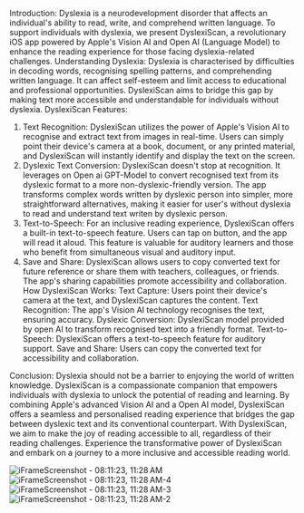 Introduction:
Dyslexia is a neurodevelopment disorder that affects an individual's ability to read, write, and comprehend written language. To support individuals with dyslexia, we present DyslexiScan, a revolutionary iOS app powered by Apple's Vision AI and Open AI (Language Model) to enhance the reading experience for those facing dyslexia-related challenges.
Understanding Dyslexia:
Dyslexia is characterised by difficulties in decoding words, recognising spelling patterns, and comprehending written language. It can affect self-esteem and limit access to educational and professional opportunities. DyslexiScan aims to bridge this gap by making text more accessible and understandable for individuals without dyslexia.
DyslexiScan Features:
1. Text Recognition: DyslexiScan utilizes the power of Apple's Vision AI to recognise and extract text from images in real-time. Users can simply point their device's camera at a book, document, or any printed material, and DyslexiScan will instantly identify and display the text on the screen.
2. Dyslexic Text Conversion: DyslexiScan doesn't stop at recognition. It leverages on Open ai GPT-Model to convert recognised text from its dyslexic format to a more non-dyslexic-friendly version. The app transforms complex words written by dyslexic person into simpler, more straightforward alternatives, making it easier for user's without dyslexia to read and understand text writen by dyslexic person.
3. Text-to-Speech: For an inclusive reading experience, DyslexiScan offers a built-in text-to-speech feature. Users can tap on button, and the app will read it aloud. This feature is valuable for auditory learners and those who benefit from simultaneous visual and auditory input.
4. Save and Share: DyslexiScan allows users to copy converted text for future reference or share them with teachers, colleagues, or friends. The app's sharing capabilities promote accessibility and collaboration.
How DyslexiScan Works:
	Text Capture: Users point their device's camera at the text, and DyslexiScan captures the content.
	Text Recognition: The app's Vision AI technology recognises the text, ensuring accuracy.
	Dyslexic Conversion: DyslexiScan model provided by open AI to transform recognised text into a friendly format.
	Text-to-Speech: DyslexiScan offers a text-to-speech feature for auditory support.
	Save and Share: Users can copy the converted text for accessibility and collaboration.


Conclusion:
Dyslexia should not be a barrier to enjoying the world of written knowledge. DyslexiScan is a compassionate companion that empowers individuals with dyslexia to unlock the potential of reading and learning. By combining Apple's advanced Vision AI and a Open AI model, DyslexiScan offers a seamless and personalised reading experience that bridges the gap between dyslexic text and its conventional counterpart. With DyslexiScan, we aim to make the joy of reading accessible to all, regardless of their reading challenges.
Experience the transformative power of DyslexiScan and embark on a journey to a more inclusive and accessible reading world.



![iFrameScreenshot - 08:11:23, 11:28 AM](https://github.com/VeerjyotSingh/Dyslexic/assets/103166939/dcc6c9d7-5e05-4064-86ee-f7f3f8d9e377)
![iFrameScreenshot - 08:11:23, 11:28 AM-4](https://github.com/VeerjyotSingh/Dyslexic/assets/103166939/3ca347bc-ebc7-4b54-8e45-82d935b7bd67)
![iFrameScreenshot - 08:11:23, 11:28 AM-3](https://github.com/VeerjyotSingh/Dyslexic/assets/103166939/c9c9b9ec-1e6e-4e1d-9d8e-b6897878e925)
![iFrameScreenshot - 08:11:23, 11:28 AM-2](https://github.com/VeerjyotSingh/Dyslexic/assets/103166939/70bf2595-3b1b-4c9b-9a08-68a415a7418a)
